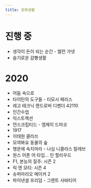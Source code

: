 ```yaml
---
title: 문화생활
---
```


# 진행 중

- 생각이 돈이 되는 순간 - 앨런 가넷
- 슬기로운 감빵생활

# 2020

- 어둠 속으로
- 타이탄의 도구들 - 티모시 페리스
- 레고 테크닉 랜드로버 디펜더 42110
- 인간수업
- 익스트랙션
- 언스크립티드 - 엠제이 드마코
- 1917
- 이태원 클라쓰
- 모여봐요 동물의 숲
- 행운에 속지마라 - 나심 니콜라스 탈레브
- 원스 어폰 어 타임... 인 할리우드
- F1, 본능의 질주: 시즌 2
- 릭 앤 모티: 시즌 4
- 슈퍼마리오 메이커 2 
- 파이낸셜 프리덤 - 그랜트 사바티어
